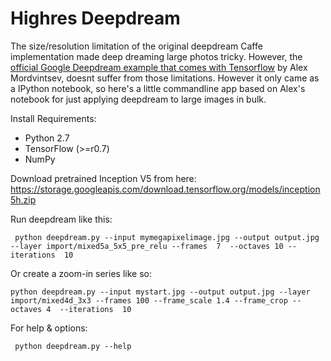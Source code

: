 # Highres Deepdream 

The size/resolution limitation of the original deepdream Caffe implementation made deep dreaming large photos tricky. However, the [official Google Deepdream example that comes with Tensorflow](https://github.com/tensorflow/tensorflow/blob/master/tensorflow/examples/tutorials/deepdream/deepdream.ipynb) by Alex Mordvintsev, doesnt suffer from those limitations. However it only came as a IPython notebook, so here's a little commandline app based on Alex's notebook for just applying deepdream to large images in bulk. 

Install Requirements:

- Python 2.7
- TensorFlow (>=r0.7)
- NumPy

Download pretrained Inception V5 from here:
https://storage.googleapis.com/download.tensorflow.org/models/inception5h.zip

Run deepdream like this:
```
 python deepdream.py --input mymegapixelimage.jpg --output output.jpg --layer import/mixed5a_5x5_pre_relu --frames  7  --octaves 10 --iterations  10
```
Or create a zoom-in series like so:
```
python deepdream.py --input mystart.jpg --output output.jpg --layer import/mixed4d_3x3 --frames 100 --frame_scale 1.4 --frame_crop --octaves 4  --iterations  10
```
For help & options:
```
 python deepdream.py --help
```
